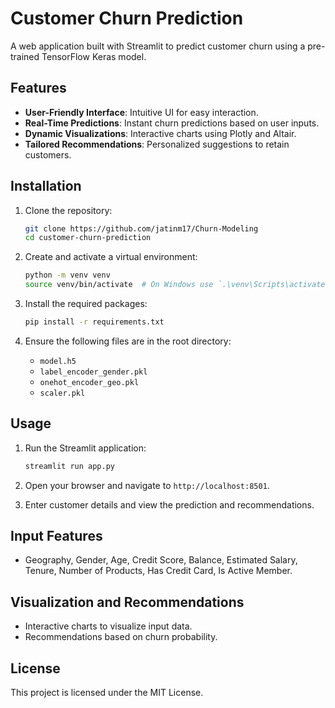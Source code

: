 # Customer Churn Prediction

A web application built with Streamlit to predict customer churn using a pre-trained TensorFlow Keras model.

## Features

- **User-Friendly Interface**: Intuitive UI for easy interaction.
- **Real-Time Predictions**: Instant churn predictions based on user inputs.
- **Dynamic Visualizations**: Interactive charts using Plotly and Altair.
- **Tailored Recommendations**: Personalized suggestions to retain customers.

## Installation

1. Clone the repository:
    ```bash
    git clone https://github.com/jatinm17/Churn-Modeling
    cd customer-churn-prediction
    ```

2. Create and activate a virtual environment:
    ```bash
    python -m venv venv
    source venv/bin/activate  # On Windows use `.\venv\Scripts\activate`
    ```

3. Install the required packages:
    ```bash
    pip install -r requirements.txt
    ```

4. Ensure the following files are in the root directory:
    - `model.h5`
    - `label_encoder_gender.pkl`
    - `onehot_encoder_geo.pkl`
    - `scaler.pkl`

## Usage

1. Run the Streamlit application:
    ```bash
    streamlit run app.py
    ```

2. Open your browser and navigate to `http://localhost:8501`.

3. Enter customer details and view the prediction and recommendations.

## Input Features

- Geography, Gender, Age, Credit Score, Balance, Estimated Salary, Tenure, Number of Products, Has Credit Card, Is Active Member.

## Visualization and Recommendations

- Interactive charts to visualize input data.
- Recommendations based on churn probability.

## License

This project is licensed under the MIT License.
